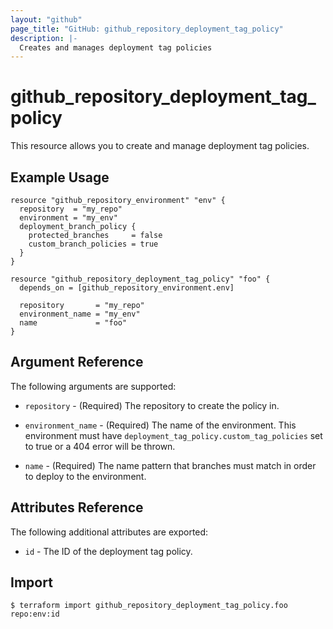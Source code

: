 ```yaml
---
layout: "github"
page_title: "GitHub: github_repository_deployment_tag_policy"
description: |-
  Creates and manages deployment tag policies
---
```


# github_repository_deployment_tag_policy

This resource allows you to create and manage deployment tag policies.


## Example Usage

```hcl
resource "github_repository_environment" "env" {
  repository  = "my_repo"
  environment = "my_env"
  deployment_branch_policy {
    protected_branches     = false
    custom_branch_policies = true
  }
}

resource "github_repository_deployment_tag_policy" "foo" {
  depends_on = [github_repository_environment.env]

  repository       = "my_repo"
  environment_name = "my_env"
  name             = "foo"
}
```


## Argument Reference

The following arguments are supported:

* `repository` - (Required) The repository to create the policy in.

* `environment_name` - (Required) The name of the environment. This environment must have `deployment_tag_policy.custom_tag_policies` set to true or a 404 error will be thrown.

* `name` - (Required) The name pattern that branches must match in order to deploy to the environment.

## Attributes Reference

The following additional attributes are exported:

* `id` - The ID of the deployment tag policy.

## Import

```
$ terraform import github_repository_deployment_tag_policy.foo repo:env:id
```
